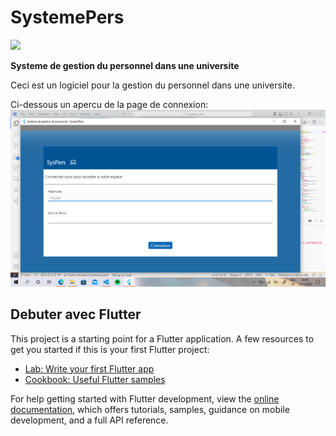 # SystemePers

<a title="Made with Fluent Design" href="https://github.com/bdlukaa/fluent_ui">
  <img
    src="https://img.shields.io/badge/fluent-design-blue?style=flat-square&color=gray&labelColor=0078D7"
  >
</a>

**Systeme de gestion du personnel dans une universite**

Ceci est un logiciel pour la gestion du personnel dans une universite.

Ci-dessous un apercu de la page de connexion:
![loginpage](/screenshots/loginpage.png)

## Debuter avec Flutter

This project is a starting point for a Flutter application.
A few resources to get you started if this is your first Flutter project:

- [Lab: Write your first Flutter app]( https://docs.flutter.dev/get-started/codelab)
- [Cookbook: Useful Flutter samples](https://docs.flutter.dev/cookbook)

For help getting started with Flutter development, view the
[online documentation](https://docs.flutter.dev/), which offers tutorials,
samples, guidance on mobile development, and a full API reference.
